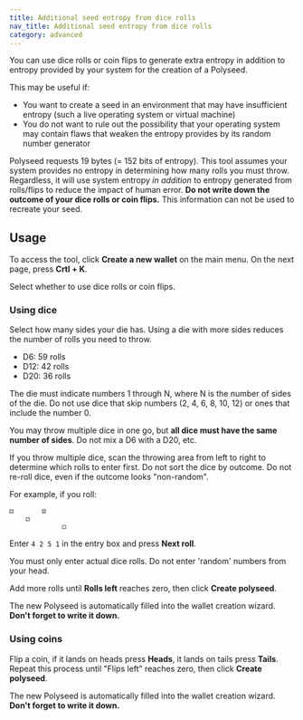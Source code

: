 ```yaml
---
title: Additional seed entropy from dice rolls
nav_title: Additional seed entropy from dice rolls
category: advanced
---
```


You can use dice rolls or coin flips to generate extra entropy in addition to entropy provided by your system for the creation of a Polyseed.

This may be useful if:

- You want to create a seed in an environment that may have insufficient entropy (such a live operating system or virtual machine)
- You do not want to rule out the possibility that your operating system may contain flaws that weaken the entropy provides by its random number generator

Polyseed requests 19 bytes (= 152 bits of entropy). This tool assumes your system provides no entropy in determining how many rolls you must throw. Regardless, it will use system entropy _in addition_ to entropy generated from rolls/flips to reduce the impact of human error. **Do not write down the outcome of your dice rolls or coin flips.** This information can not be used to recreate your seed. 

## Usage

To access the tool, click **Create a new wallet** on the main menu. On the next page, press **Crtl + K**.

Select whether to use dice rolls or coin flips. 

### Using dice

Select how many sides your die has. Using a die with more sides reduces the number of rolls you need to throw.

- D6: 59 rolls
- D12: 42 rolls
- D20: 36 rolls

The die must indicate numbers 1 through N, where N is the number of sides of the die. Do not use dice that skip numbers (2, 4, 6, 8, 10, 12) or ones that include the number 0.

You may throw multiple dice in one go, but **all dice must have the same number of sides**. Do not mix a D6 with a D20, etc.

If you throw multiple dice, scan the throwing area from left to right to determine which rolls to enter first. Do not sort the dice by outcome. Do not re-roll dice, even if the outcome looks "non-random".

For example, if you roll:

    ⚃       ⚄
        ⚁
                 ⚀

Enter `4 2 5 1` in the entry box and press **Next roll**. 

You must only enter actual dice rolls. Do not enter 'random' numbers from your head.

Add more rolls until **Rolls left** reaches zero, then click **Create polyseed**.

The new Polyseed is automatically filled into the wallet creation wizard. **Don't forget to write it down.**

### Using coins

Flip a coin, if it lands on heads press **Heads**, it lands on tails press **Tails**. Repeat this process until "Flips left" reaches zero, then click **Create polyseed**.

The new Polyseed is automatically filled into the wallet creation wizard. **Don't forget to write it down.**
